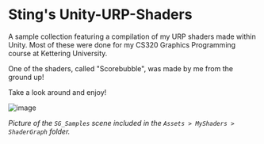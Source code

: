# Sting's Unity-URP-Shaders
A sample collection featuring a compilation of my URP shaders made within Unity. Most of these were done for my CS320 Graphics Programming course at Kettering University.

One of the shaders, called "Scorebubble", was made by me from the ground up!

Take a look around and enjoy!

![image](https://github.com/Bsting118/Unity-URP-Shaders/assets/67481528/35d18595-425b-4766-9de2-097db84e1b0e)

_Picture of the `SG_Samples` scene included in the `Assets > MyShaders > ShaderGraph` folder._
